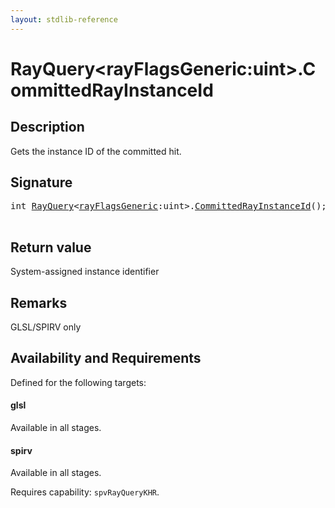 ```yaml
---
layout: stdlib-reference
---
```


# RayQuery\<rayFlagsGeneric:uint\>\.CommittedRayInstanceId

## Description

Gets the instance ID of the committed hit.



## Signature 

<pre>
<span class="code_keyword">int</span> <a href="../types/rayquery-03/index" class="code_type">RayQuery</a>&lt;<a href="../types/rayquery-03/index#decl-rayFlagsGeneric" class="code_var">rayFlagsGeneric</a>:<span class="code_keyword">uint</span>&gt;.<a href="committedrayinstanceid-09ck">CommittedRayInstanceId</a>();

</pre>

## Return value
System-assigned instance identifier

## Remarks
GLSL/SPIRV only


## Availability and Requirements

Defined for the following targets:

#### glsl
Available in all stages.

#### spirv
Available in all stages.

Requires capability: `spvRayQueryKHR`.


